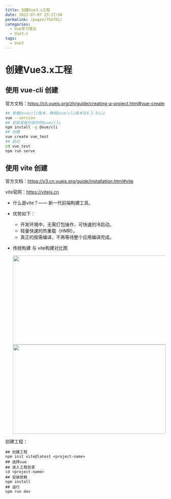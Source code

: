 ```yaml
---
title: 创建Vue3.x工程
date: 2022-07-07 23:17:58
permalink: /pages/75ef81/
categories:
  - Vue学习笔记
  - Vue3.x
tags:
  - Vue3
---
```

# 创建Vue3.x工程

## 使用 vue-cli 创建

官方文档：https://cli.vuejs.org/zh/guide/creating-a-project.html#vue-create

```bash
## 查看@vue/cli版本，确保@vue/cli版本在4.5.0以上
vue --version
## 安装或者升级你的@vue/cli
npm install -g @vue/cli
## 创建
vue create vue_test
## 启动
cd vue_test
npm run serve
```

## 使用 vite 创建

官方文档：https://v3.cn.vuejs.org/guide/installation.html#vite

vite官网：https://vitejs.cn

- 什么是vite？—— 新一代前端构建工具。

- 优势如下：

  - 开发环境中，无需打包操作，可快速的冷启动。
  - 轻量快速的热重载（HMR）。
  - 真正的按需编译，不再等待整个应用编译完成。

- 传统构建 与 vite构建对比图

  <img src="https://cn.vitejs.dev/assets/bundler.37740380.png" style="width:500px;height:280px;float:left" /><img src="https://cn.vitejs.dev/assets/esm.3070012d.png" style="width:480px;height:280px" />

创建工程：

```shell
## 创建工程
npm init vite@latest <project-name>
## 选择vue
## 进入工程目录
cd <project-name>
## 安装依赖
npm install
## 运行
npm run dev
```

